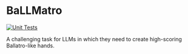 # BaLLMatro

[![Unit Tests](https://github.com/albarji/ballmatro/actions/workflows/python-tests.yml/badge.svg)](https://github.com/albarji/ballmatro/actions/workflows/python-tests.yml)

A challenging task for LLMs in which they need to create high-scoring Ballatro-like hands.
